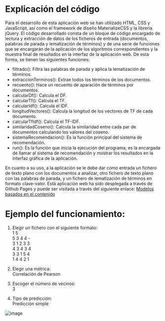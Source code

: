 # Explicación del código
  Para el desarrollo de esta aplicación web se han utilizado HTML, CSS y JavaScript, así como el framework de diseño MaterializeCSS y la librería jQuery. El código desarrollado consta de un bloque de código encargado de lectura y extracción de datos de los ficheros de entrada (documentos, palabras de parada y lematización de términos) y de una serie de funciones que se encargarán de la aplicación de los algoritmos correspondientes y la muestra final de resultados en la interfaz de la aplicación web.
  De esta forma, se tienen las siguientes funciones:
  - filtrado(): Filtra las palabras de parada y aplica la lematización de términos.
  - extraccionTerminos(): Extrae todos los términos de los documentos.
  - recuento(): Hace un recuento de aparación de términos por documentos.
  - calcularDf(): Calcula el DF.
  - calcularTf(): Calcula el TF.
  - calcularIdf(): Calcula el IDF.
  - longitudVectores(): Calcula la longitud de los vectores de TF de cada documento.
  - calcularTfIdf(): Calcula el TF-IDF.
  - similaridadCoseno(): Calcula la similaridad entre cada par de documentos calculando los valores del coseno.
  - sistemaRecomendacion(): Es la función principal del sistema de recomendación.
  - run(): Es la función que inicia la ejecución del programa, es la encargada de llamar al sistema de recomendación y mostrar los resultados en la interfaz gráfica de la aplicación.
  
  En cuanto a su uso, a la aplicación se le debe dar como entrada un fichero de texto plano con los documentos a analizar, otro fichero de texto plano con las palabras de parada, y un fichero de lematización de términos en formato clave-valor. Está aplicación web ha sido desplegada a través de Github Pages y puede ser visitada a través del siguiente enlace: [Modelos basados en el contenido](https://alu0101323282.github.io/Sistemas-de-recomendacion-Modelos-Basados-en-el-Contenido/)

# Ejemplo del funcionamiento:
1. Elegir un fichero con el siguiente formato: </br>
  1 5</br>
  5 3 4 4 -</br>
  3 1 2 3 3</br>
  4 3 4 3 4</br>
  3 3 1 5 4</br>
  1 4 4 2 1</br>

2. Elegir una métrica:</br>
  Correlación de Pearson

3. Escoger el número de vecinos: </br>
  3
4. Tipo de predicción:</br>
  Predicción simple

![image](https://user-images.githubusercontent.com/72199884/198886502-748286df-f4c8-4899-8c0d-d48923d7be74.png)
